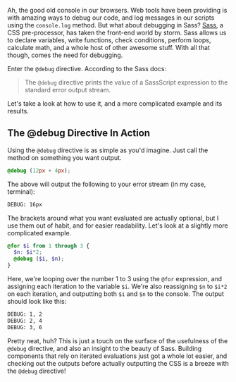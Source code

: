 Ah, the good old console in our browsers. Web tools have been providing is with amazing ways to debug our code, and log messages in our scripts using the `console.log` method. But what about debugging in Sass? [Sass](http://callmenick.com/2014/04/29/an-introduction-to-sass-scss/), a CSS pre-processor, has taken the front-end world by storm. Sass allows us to declare variables, write functions, check conditions, perform loops, calculate math, and a whole host of other awesome stuff. With all that though, comes the need for debugging.

Enter the `@debug` directive. According to the Sass docs:

> The `@debug` directive prints the value of a SassScript expression to the standard error output stream.

Let's take a look at how to use it, and a more complicated example and its results.

## The @debug Directive In Action

Using the `@debug` directive is as simple as you'd imagine. Just call the method on something you want output.

```scss
@debug (12px + 4px);
```

The above will output the following to your error stream (in my case, terminal):

```bash
DEBUG: 16px
```

The brackets around what you want evaluated are actually optional, but I use them out of habit, and for easier readability. Let's look at a slightly more complicated example.

```scss
@for $i from 1 through 3 {
  $n: $i*2;
  @debug ($i, $n);
}
```

Here, we're looping over the number 1 to 3 using the `@for` expression, and assigning each iteration to the variable `$i`. We're also reassigning `$n` to `$i*2` on each iteration, and outputting both `$i` and `$n` to the console. The output should look like this:

```bash
DEBUG: 1, 2
DEBUG: 2, 4
DEBUG: 3, 6
```

Pretty neat, huh? This is just a touch on the surface of the usefulness of the `@debug` directive, and also an insight to the beauty of Sass. Building components that rely on iterated evaluations just got a whole lot easier, and checking out the outputs before actually outputting the CSS is a breeze with the `@debug` directive!